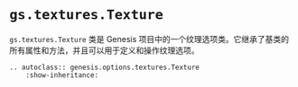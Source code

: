 # `gs.textures.Texture`

`gs.textures.Texture` 类是 Genesis 项目中的一个纹理选项类。它继承了基类的所有属性和方法，并且可以用于定义和操作纹理选项。

```{eval-rst}  
.. autoclass:: genesis.options.textures.Texture
    :show-inheritance:
```
